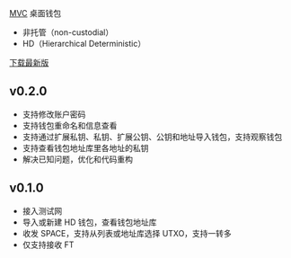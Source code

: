 [MVC](https://mvc.space) 桌面钱包

- 非托管（non-custodial）
- HD（Hierarchical Deterministic）

[下载最新版](https://github.com/gitzhou/vision-box/releases/latest)

## v0.2.0

- 支持修改账户密码
- 支持钱包重命名和信息查看
- 支持通过扩展私钥、私钥、扩展公钥、公钥和地址导入钱包，支持观察钱包
- 支持查看钱包地址库里各地址的私钥
- 解决已知问题，优化和代码重构

## v0.1.0

- 接入测试网
- 导入或新建 HD 钱包，查看钱包地址库
- 收发 SPACE，支持从列表或地址库选择 UTXO，支持一转多
- 仅支持接收 FT
